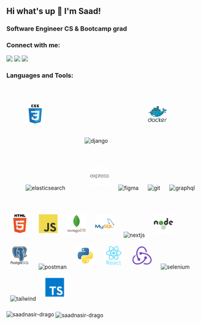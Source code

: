 ## Hi what's up 👋 I'm Saad!
<h3>Software Engineer
CS & Bootcamp grad</h3>


<h3 align="left">Connect with me:</h3>
 
<div> 
  <a href="https://instagram.com/rafaballerini" target="_blank"><img src="https://img.shields.io/badge/LeetCode-000000?style=for-the-badge&logo=LeetCode&logoColor=#d16c06" target="_blank"></a>
  <a href = "mailto:contatorafaballerini@gmail.com"><img src="https://img.shields.io/badge/-Gmail-%23333?style=for-the-badge&logo=gmail&logoColor=white" target="_blank"></a>
  <a href="https://www.linkedin.com/in/rafaella-ballerini-45875016a" target="_blank"><img src="https://img.shields.io/badge/-LinkedIn-%230077B5?style=for-the-badge&logo=linkedin&logoColor=white" target="_blank"></a> 
  
</div>

<h3 align="left">Languages and Tools:</h3>
<p align="left"> 
<a href="https://www.w3schools.com/css/" target="_blank" rel="noreferrer" style="text-decoration:none"><img src="https://raw.githubusercontent.com/devicons/devicon/master/icons/css3/css3-original-wordmark.svg" alt="css3" width="50" height="50" style="margin: 50px"/></a>
<a href="https://www.djangoproject.com/" target="_blank" rel="noreferrer" style="text-decoration:none"><img src="https://cdn.worldvectorlogo.com/logos/django.svg" alt="django" width="50" height="50" style="margin: 50px"/></a>
<a href="https://www.docker.com/" target="_blank" rel="noreferrer" style="text-decoration:none"><img src="https://raw.githubusercontent.com/devicons/devicon/master/icons/docker/docker-original-wordmark.svg" alt="docker" width="50" height="50" style="margin: 50px"/></a>
<a href="https://www.elastic.co" target="_blank" rel="noreferrer" style="text-decoration:none"><img src="https://www.vectorlogo.zone/logos/elastic/elastic-icon.svg" alt="elasticsearch" width="50" height="50" style="margin: 50px"/></a>
<a href="https://expressjs.com" target="_blank" rel="noreferrer" style="text-decoration:none"><img src="https://raw.githubusercontent.com/devicons/devicon/master/icons/express/express-original-wordmark.svg" alt="express" width="50" height="50" style="margin: 10px"/></a>
<a href="https://www.figma.com/" target="_blank" rel="noreferrer" style="text-decoration:none"><img src="https://www.vectorlogo.zone/logos/figma/figma-icon.svg" alt="figma" width="50" height="50" style="margin: 10px"/></a>
<a href="https://git-scm.com/" target="_blank" rel="noreferrer" style="text-decoration:none"><img src="https://www.vectorlogo.zone/logos/git-scm/git-scm-icon.svg" alt="git" width="50" height="50" style="margin: 10px"/></a>
<a href="https://graphql.org" target="_blank" rel="noreferrer" style="text-decoration:none"><img src="https://www.vectorlogo.zone/logos/graphql/graphql-icon.svg" alt="graphql" width="50" height="50" style="margin: 10px"/></a>
<a href="https://www.w3.org/html/" target="_blank" rel="noreferrer" style="text-decoration:none"><img src="https://raw.githubusercontent.com/devicons/devicon/master/icons/html5/html5-original-wordmark.svg" alt="html5" width="50" height="50" style="margin: 10px"/></a>
<a href="https://developer.mozilla.org/en-US/docs/Web/JavaScript" target="_blank" rel="noreferrer" style="text-decoration:none"><img src="https://raw.githubusercontent.com/devicons/devicon/master/icons/javascript/javascript-original.svg" alt="javascript" width="50" height="50" style="margin: 10px"/></a>
<a href="https://www.mongodb.com/" target="_blank" rel="noreferrer" style="text-decoration:none"><img src="https://raw.githubusercontent.com/devicons/devicon/master/icons/mongodb/mongodb-original-wordmark.svg" alt="mongodb" width="50" height="50" style="margin: 10px"/></a>
<a href="https://www.mysql.com/" target="_blank" rel="noreferrer" style="text-decoration:none"><img src="https://raw.githubusercontent.com/devicons/devicon/master/icons/mysql/mysql-original-wordmark.svg" alt="mysql" width="50" height="50" style="margin: 10px"/></a>
<a href="https://nextjs.org/" target="_blank" rel="noreferrer" style="text-decoration:none"><img src="https://cdn.worldvectorlogo.com/logos/nextjs-2.svg" alt="nextjs" width="50" height="50" style="margin: 10px"/></a>
<a href="https://nodejs.org" target="_blank" rel="noreferrer" style="text-decoration:none"><img src="https://raw.githubusercontent.com/devicons/devicon/master/icons/nodejs/nodejs-original-wordmark.svg" alt="nodejs" width="50" height="50" style="margin: 10px"/></a>
<a href="https://www.postgresql.org" target="_blank" rel="noreferrer" style="text-decoration:none"><img src="https://raw.githubusercontent.com/devicons/devicon/master/icons/postgresql/postgresql-original-wordmark.svg" alt="postgresql" width="50" height="50" style="margin: 10px"/></a>
<a href="https://postman.com" target="_blank" rel="noreferrer" style="text-decoration:none"><img src="https://www.vectorlogo.zone/logos/getpostman/getpostman-icon.svg" alt="postman" width="50" height="50" style="margin: 10px"/></a>
<a href="https://www.python.org" target="_blank" rel="noreferrer" style="text-decoration:none"><img src="https://raw.githubusercontent.com/devicons/devicon/master/icons/python/python-original.svg" alt="python" width="50" height="50" style="margin: 10px"/></a>
<a href="https://reactjs.org/" target="_blank" rel="noreferrer" style="text-decoration:none"><img src="https://raw.githubusercontent.com/devicons/devicon/master/icons/react/react-original-wordmark.svg" alt="react" width="50" height="50" style="margin: 10px"/></a>
<a href="https://redux.js.org" target="_blank" rel="noreferrer" style="text-decoration:none"><img src="https://raw.githubusercontent.com/devicons/devicon/master/icons/redux/redux-original.svg" alt="redux" width="50" height="50" style="margin: 10px"/></a>
<a href="https://www.selenium.dev" target="_blank" rel="noreferrer" style="text-decoration:none"><img src="https://raw.githubusercontent.com/detain/svg-logos/780f25886640cef088af994181646db2f6b1a3f8/svg/selenium-logo.svg" alt="selenium" width="50" height="50" style="margin: 10px"/></a>
<a href="https://tailwindcss.com/" target="_blank" rel="noreferrer" style="text-decoration:none"><img src="https://www.vectorlogo.zone/logos/tailwindcss/tailwindcss-icon.svg" alt="tailwind" width="50" height="50" style="margin: 10px"/></a>
<a href="https://www.typescriptlang.org/" target="_blank" rel="noreferrer" style="text-decoration:none"><img src="https://raw.githubusercontent.com/devicons/devicon/master/icons/typescript/typescript-original.svg" alt="typescript" width="50" height="50" style="margin: 10px"/></a>
</p>

<p><img align="left" src="https://github-readme-stats.vercel.app/api/top-langs?username=saadnasir-drago&show_icons=true&locale=en&layout=compact" alt="saadnasir-drago" /></p>

<p>&nbsp;<img align="center" src="https://github-readme-stats.vercel.app/api?username=saadnasir-drago&show_icons=true&locale=en" alt="saadnasir-drago" /></p>
